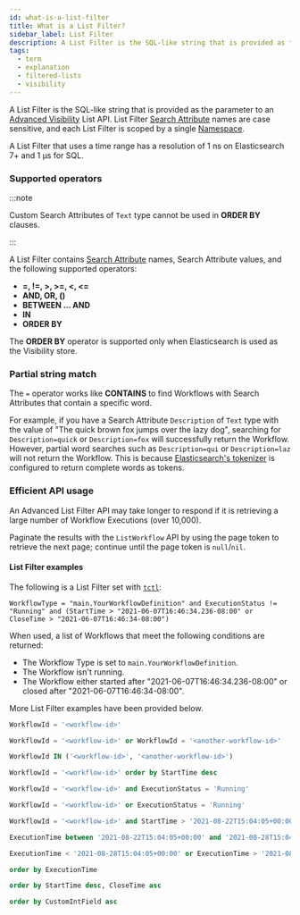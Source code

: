 ```yaml
---
id: what-is-a-list-filter
title: What is a List Filter?
sidebar_label: List Filter
description: A List Filter is the SQL-like string that is provided as the parameter to an Advanced Visibility List API.
tags:
  - term
  - explanation
  - filtered-lists
  - visibility
---
```


A List Filter is the SQL-like string that is provided as the parameter to an [Advanced Visibility](/concepts/what-is-advanced-visibility) List API.
List Filter [Search Attribute](/concepts/what-is-a-search-attribute) names are case sensitive, and each List Filter is scoped by a single [Namespace](/concepts/what-is-a-namespace).

A List Filter that uses a time range has a resolution of 1 ns on Elasticsearch 7+ and 1 µs for SQL.

### Supported operators

:::note

Custom Search Attributes of `Text` type cannot be used in **ORDER BY** clauses.

:::

A List Filter contains [Search Attribute](/concepts/what-is-a-search-attribute) names, Search Attribute values, and the following supported operators:

- **=, !=, >, >=, <, <=**
- **AND, OR, ()**
- **BETWEEN ... AND**
- **IN**
- **ORDER BY**

The **ORDER BY** operator is supported only when Elasticsearch is used as the Visibility store.

### Partial string match

The `=` operator works like **CONTAINS** to find Workflows with Search Attributes that contain a specific word.

<!-- note: advanced vis features will be supported in SQL upon the release of v1.20.-->

For example, if you have a Search Attribute `Description` of `Text` type with the value of "The quick brown fox jumps over the lazy dog", searching for `Description=quick` or `Description=fox` will successfully return the Workflow.
However, partial word searches such as `Description=qui` or `Description=laz` will not return the Workflow.
This is because [Elasticsearch's tokenizer](https://www.elastic.co/guide/en/elasticsearch/reference/current/analysis-standard-tokenizer.html) is configured to return complete words as tokens.

### Efficient API usage

An Advanced List Filter API may take longer to respond if it is retrieving a large number of Workflow Executions (over 10,000).

<!-- Use the `CountWorkflow` API to efficiently count the number of [Workflow Executions](/concepts/what-is-a-workflow-execution). -->

Paginate the results with the `ListWorkflow` API by using the page token to retrieve the next page; continue until the page token is `null`/`nil`.

#### List Filter examples

The following is a List Filter set with [`tctl`](/tctl-v1/workflow/list):

```
WorkflowType = "main.YourWorkflowDefinition" and ExecutionStatus != "Running" and (StartTime > "2021-06-07T16:46:34.236-08:00" or CloseTime > "2021-06-07T16:46:34-08:00")
```

When used, a list of Workflows that meet the following conditions are returned:

- The Workflow Type is set to `main.YourWorkflowDefinition`.
- The Workflow isn't running.
- The Workflow either started after "2021-06-07T16:46:34.236-08:00" or closed after "2021-06-07T16:46:34-08:00".

More List Filter examples have been provided below.

```sql
WorkflowId = '<workflow-id>'
```

```sql
WorkflowId = '<workflow-id>' or WorkflowId = '<another-workflow-id>'
```

```sql
WorkflowId IN ('<workflow-id>', '<another-workflow-id>')
```

```sql
WorkflowId = '<workflow-id>' order by StartTime desc
```

```sql
WorkflowId = '<workflow-id>' and ExecutionStatus = 'Running'
```

```sql
WorkflowId = '<workflow-id>' or ExecutionStatus = 'Running'
```

```sql
WorkflowId = '<workflow-id>' and StartTime > '2021-08-22T15:04:05+00:00'
```

```sql
ExecutionTime between '2021-08-22T15:04:05+00:00' and '2021-08-28T15:04:05+00:00'
```

```sql
ExecutionTime < '2021-08-28T15:04:05+00:00' or ExecutionTime > '2021-08-22T15:04:05+00:00'
```

```sql
order by ExecutionTime
```

```sql
order by StartTime desc, CloseTime asc
```

```sql
order by CustomIntField asc
```
